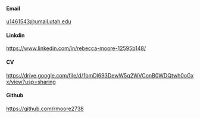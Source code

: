 #### Email
u1461543@umail.utah.edu

#### Linkdin
https://www.linkedin.com/in/rebecca-moore-12595b148/

#### CV
https://drive.google.com/file/d/1bmDl693DewW5q2WVConB0WDQtwh0oGxx/view?usp=sharing


#### Github
https://github.com/rmoore2738
